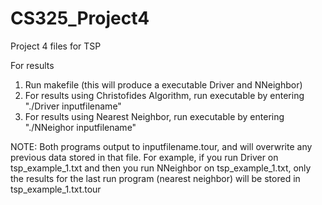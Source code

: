 # CS325_Project4
Project 4 files for TSP

For results
1. Run makefile (this will produce a executable Driver and NNeighbor)
2. For results using Christofides Algorithm, run executable by entering "./Driver inputfilename"
3. For results using Nearest Neighbor, run executable by entering "./NNeighor inputfilename"


NOTE: Both programs output to inputfilename.tour, and will overwrite any previous data stored
in that file. For example, if you run Driver on tsp_example_1.txt and then you run NNeighbor on
tsp_example_1.txt, only the results for the last run program (nearest neighbor) will be stored in
tsp_example_1.txt.tour



